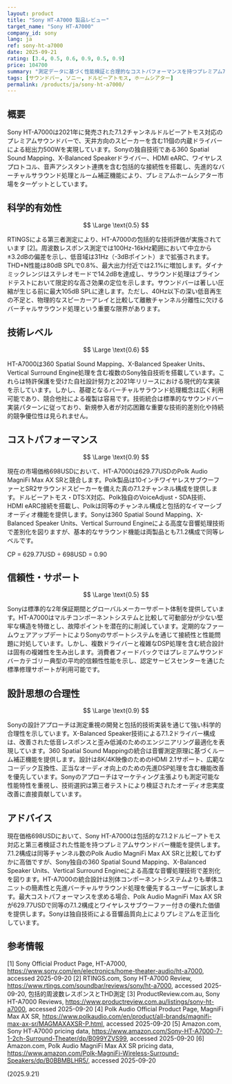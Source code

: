 ```yaml
---
layout: product
title: "Sony HT-A7000 製品レビュー"
target_name: "Sony HT-A7000"
company_id: sony
lang: ja
ref: sony-ht-a7000
date: 2025-09-21
rating: [3.4, 0.5, 0.6, 0.9, 0.5, 0.9]
price: 104700
summary: "測定データに基づく性能検証と合理的なコストパフォーマンスを持つプレミアム7.1.2ドルビーアトモスサウンドバー"
tags: [サウンドバー, ソニー, ドルビーアトモス, ホームシアター]
permalink: /products/ja/sony-ht-a7000/
---
```

## 概要

Sony HT-A7000は2021年に発売された7.1.2チャンネルドルビーアトモス対応のプレミアムサウンドバーで、天井方向のスピーカーを含む11個の内蔵ドライバーによる総出力500Wを実現しています。Sonyの独自技術である360 Spatial Sound Mapping、X-Balanced Speakerドライバー、HDMI eARC、ワイヤレスプロトコル、音声アシスタント連携を含む包括的な接続性を搭載し、先進的なバーチャルサラウンド処理とルーム補正機能により、プレミアムホームシアター市場をターゲットとしています。

## 科学的有効性

$$ \Large \text{0.5} $$

RTINGSによる第三者測定により、HT-A7000の包括的な技術評価が実施されています [2]。周波数レスポンス測定では100Hz-16kHz範囲において中立から±3.2dBの偏差を示し、低音域は31Hz（-3dBポイント）まで拡張されます。THD+N性能は80dB SPLで0.8%、最大出力付近では2.1%に増加します。ダイナミックレンジはステレオモードで14.2dBを達成し、サラウンド処理はブラインドテストにおいて限定的な高さ効果の定位を示します。サウンドバーは著しい圧縮が生じる前に最大105dB SPLに達します。ただし、40Hz以下の深い低音再生の不足と、物理的なスピーカーアレイと比較して離散チャンネル分離性に欠けるバーチャルサラウンド処理という重要な限界があります。

## 技術レベル

$$ \Large \text{0.6} $$

HT-A7000は360 Spatial Sound Mapping、X-Balanced Speaker Units、Vertical Surround Engine処理を含む複数のSony独自技術を搭載しています。これらは特許保護を受けた自社設計努力と2021年リリースにおける現代的な実装を示しています。しかし、基礎となるバーチャルサラウンド処理概念は広く利用可能であり、競合他社による複製は容易です。技術統合は標準的なサウンドバー実装パターンに従っており、新規参入者が対応困難な重要な技術的差別化や持続的競争優位性は見られません。

## コストパフォーマンス

$$ \Large \text{0.9} $$

現在の市場価格698USDにおいて、HT-A7000は629.77USDのPolk Audio MagniFi Max AX SRと競合します。Polk製品は10インチワイヤレスサブウーファーとSR2サラウンドスピーカーを備えた真の7.1.2チャンネル構成を提供します。ドルビーアトモス・DTS:X対応、Polk独自のVoiceAdjust・SDA技術、HDMI eARC接続を搭載し、Polkは同等のチャンネル構成と包括的なイマーシブオーディオ機能を提供します。Sonyは360 Spatial Sound Mapping、X-Balanced Speaker Units、Vertical Surround Engineによる高度な音響処理技術で差別化を図りますが、基本的なサラウンド機能は両製品とも7.1.2構成で同等レベルです。

CP = 629.77USD ÷ 698USD = 0.90

## 信頼性・サポート

$$ \Large \text{0.5} $$

Sonyは標準的な2年保証期間とグローバルメーカーサポート体制を提供しています。HT-A7000はマルチコンポーネントシステムと比較して可動部分が少ない堅牢な構造を特徴とし、故障ポイントを潜在的に削減しています。定期的なファームウェアアップデートによりSonyのサポートシステムを通じて接続性と性能問題に対処しています。しかし、複数ドライバーと複雑なDSP処理を含む統合設計は固有の複雑性を生み出します。消費者フィードバックではプレミアムサウンドバーカテゴリー典型の平均的信頼性性能を示し、認定サービスセンターを通じた標準修理サポートが利用可能です。

## 設計思想の合理性

$$ \Large \text{0.9} $$

Sonyの設計アプローチは測定重視の開発と包括的技術実装を通じて強い科学的合理性を示しています。X-Balanced Speaker技術による7.1.2ドライバー構成は、改善された低音レスポンスと歪み低減のためのエンジニアリング最適化を表現しています。360 Spatial Sound Mappingの統合は音響測定原理に基づくルーム補正機能を提供します。設計は8K/4K映像のためのHDMI 2.1サポート、広範なコーデック互換性、正当なオーディオ向上のための先進DSP処理を含む機能改善を優先しています。Sonyのアプローチはマーケティング主張よりも測定可能な性能特性を重視し、技術選択は第三者テストにより検証されたオーディオ忠実度改善に直接貢献しています。

## アドバイス

現在価格698USDにおいて、Sony HT-A7000は包括的な7.1.2ドルビーアトモス対応と第三者検証された性能を持つプレミアムサウンドバー機能を提供します。7.1.2構成は同等チャンネル数のPolk Audio MagniFi Max AX SRと比較してわずかに高価ですが、Sony独自の360 Spatial Sound Mapping、X-Balanced Speaker Units、Vertical Surround Engineによる高度な音響処理技術で差別化を図ります。HT-A7000の統合設計は別体コンポーネントシステムよりも単体ユニットの簡素性と先進バーチャルサラウンド処理を優先するユーザーに訴求します。最大コストパフォーマンスを求める場合、Polk Audio MagniFi Max AX SRが629.77USDで同等の7.1.2構成とワイヤレスサブウーファー付きの優れた価値を提供します。Sonyは独自技術による音響品質向上によりプレミアムを正当化しています。

## 参考情報

[1] Sony Official Product Page, HT-A7000, https://www.sony.com/en/electronics/home-theater-audio/ht-a7000, accessed 2025-09-20
[2] RTINGS.com, Sony HT-A7000 Review, https://www.rtings.com/soundbar/reviews/sony/ht-a7000, accessed 2025-09-20, 包括的周波数レスポンスとTHD測定
[3] ProductReview.com.au, Sony HT-A7000 Reviews, https://www.productreview.com.au/listings/sony-ht-a7000, accessed 2025-09-20
[4] Polk Audio Official Product Page, MagniFi Max AX SR, https://www.polkaudio.com/en/product/all-brands/magnifi-max-ax-sr/MAGMAXAXSR-P.html, accessed 2025-09-20
[5] Amazon.com, Sony HT-A7000 pricing data, https://www.amazon.com/Sony-HT-A7000-7-1-2ch-Surround-Theater/dp/B099YZVS99, accessed 2025-09-20
[6] Amazon.com, Polk Audio MagniFi Max AX SR pricing data, https://www.amazon.com/Polk-MagniFi-Wireless-Surround-Speakers/dp/B0BBMBLHR5/, accessed 2025-09-20

(2025.9.21)